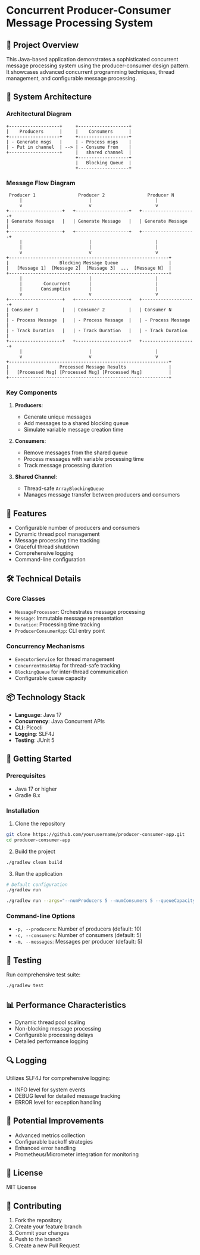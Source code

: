 # Concurrent Producer-Consumer Message Processing System

## 🚀 Project Overview

This Java-based application demonstrates a sophisticated concurrent message processing system using the producer-consumer design pattern. It showcases advanced concurrent programming techniques, thread management, and configurable message processing.

## 🔧 System Architecture

### Architectural Diagram
```
+-------------------+     +-------------------+
|    Producers      |     |    Consumers      |
+-------------------+     +-------------------+
| - Generate msgs   |     | - Process msgs    |
| - Put in channel  | --> | - Consume from    |
+-------------------+     |   shared channel  |
                          +-------------------+
                          |   Blocking Queue  |
                          +-------------------+
```

### Message Flow Diagram
```
 Producer 1                Producer 2                Producer N
     |                         |                        |
     v                         v                        v
+--------------------+   +--------------------+   +--------------------+
| Generate Message   |   | Generate Message   |   | Generate Message   |
+--------------------+   +--------------------+   +--------------------+
     |                         |                        |
     |                         |                        |
     v                         v                        v
+------------------------------------------------------------+
|                   Blocking Message Queue                   |
|   [Message 1]  [Message 2]  [Message 3]  ...  [Message N]  |
+------------------------------------------------------------+
     |                         |                        |
     |        Concurrent       |                        |
     |       Consumption       |                        |
     v                         v                        v
+--------------------+   +--------------------+   +--------------------+
| Consumer 1         |   | Consumer 2         |   | Consumer N         |
| - Process Message  |   | - Process Message  |   | - Process Message  |
| - Track Duration   |   | - Track Duration   |   | - Track Duration   |
+--------------------+   +--------------------+   +--------------------+
     |                         |                        |
     v                         v                        v
+------------------------------------------------------------+
|                   Processed Message Results                |
|   [Processed Msg] [Processed Msg] [Processed Msg]          |
+------------------------------------------------------------+
```


### Key Components

1. **Producers**: 
   - Generate unique messages
   - Add messages to a shared blocking queue
   - Simulate variable message creation time

2. **Consumers**:
   - Remove messages from the shared queue
   - Process messages with variable processing time
   - Track message processing duration

3. **Shared Channel**:
   - Thread-safe `ArrayBlockingQueue`
   - Manages message transfer between producers and consumers

## 🌟 Features

- Configurable number of producers and consumers
- Dynamic thread pool management
- Message processing time tracking
- Graceful thread shutdown
- Comprehensive logging
- Command-line configuration

## 🛠 Technical Details

### Core Classes

- `MessageProcessor`: Orchestrates message processing
- `Message`: Immutable message representation
- `Duration`: Processing time tracking
- `ProducerConsumerApp`: CLI entry point

### Concurrency Mechanisms

- `ExecutorService` for thread management
- `ConcurrentHashMap` for thread-safe tracking
- `BlockingQueue` for inter-thread communication
- Configurable queue capacity

## 📦 Technology Stack

- **Language**: Java 17
- **Concurrency**: Java Concurrent APIs
- **CLI**: Picocli
- **Logging**: SLF4J
- **Testing**: JUnit 5

## 🚀 Getting Started

### Prerequisites

- Java 17 or higher
- Gradle 8.x

### Installation

1. Clone the repository
```bash
git clone https://github.com/yourusername/producer-consumer-app.git
cd producer-consumer-app
```
2. Build the project
```bash
./gradlew clean build
```
3. Run the application
```bash
# Default configuration
./gradlew run
```

```bash
./gradlew run --args="--numProducers 5 --numConsumers 5 --queueCapacity 100 --messageCreationDelay 1000 --messageProcessingDelay 500"
```

### Command-line Options

- `-p, --producers`: Number of producers (default: 10)
- `-c, --consumers`: Number of consumers (default: 5)
- `-m, --messages`: Messages per producer (default: 5)

## 🧪 Testing

Run comprehensive test suite:
```bash
./gradlew test
```


## 📊 Performance Characteristics

- Dynamic thread pool scaling
- Non-blocking message processing
- Configurable processing delays
- Detailed performance logging

## 🔍 Logging

Utilizes SLF4J for comprehensive logging:
- INFO level for system events
- DEBUG level for detailed message tracking
- ERROR level for exception handling

## 🚧 Potential Improvements

- Advanced metrics collection
- Configurable backoff strategies
- Enhanced error handling
- Prometheus/Micrometer integration for monitoring

## 📜 License

MIT License

## 🤝 Contributing

1. Fork the repository
2. Create your feature branch
3. Commit your changes
4. Push to the branch
5. Create a new Pull Request
